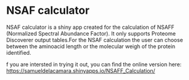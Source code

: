 # NSAF calculator

NSAF calculator is a shiny app created for the calculation of NSAFF (Normalized Spectral Abundance Factor). 
It only supports Proteome Discoverer output tables.For the NSAF calculation the user can choose between the aminoacid length or the molecular weigh of the protein identified. 

f you are intersted in trying it out, you can find the online version here: https://samueldelacamara.shinyapps.io/NSAFF_Calculation/
